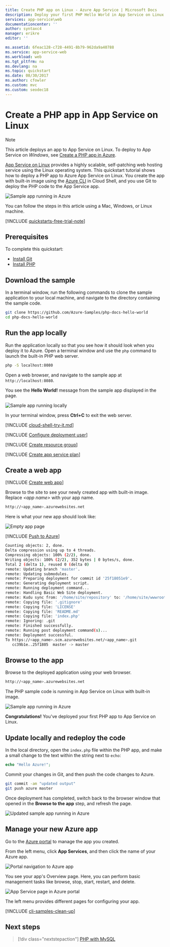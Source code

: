 ```yaml
---
title: Create PHP app on Linux - Azure App Service | Microsoft Docs
description: Deploy your first PHP Hello World in App Service on Linux in minutes.
services: app-service\web
documentationcenter: ''
author: syntaxc4
manager: erikre
editor: ''

ms.assetid: 6feac128-c728-4491-8b79-962da9a40788
ms.service: app-service-web
ms.workload: web
ms.tgt_pltfrm: na
ms.devlang: na
ms.topic: quickstart
ms.date: 08/30/2017
ms.author: cfowler
ms.custom: mvc
ms.custom: seodec18
---
```

# Create a PHP app in App Service on Linux

> [!NOTE]
> This article deploys an app to App Service on Linux. To deploy to App Service on _Windows_, see [Create a PHP app in Azure](../app-service-web-get-started-php.md).
>

[App Service on Linux](app-service-linux-intro.md) provides a highly scalable, self-patching web hosting service using the Linux operating system. This quickstart tutorial shows how to deploy a PHP app to Azure App Service on Linux. You create the app with built-in image using the [Azure CLI](https://docs.microsoft.com/cli/azure/get-started-with-azure-cli) in Cloud Shell, and you use Git to deploy the PHP code to the App Service app.

![Sample app running in Azure](media/quickstart-php/hello-world-in-browser.png)

You can follow the steps in this article using a Mac, Windows, or Linux machine.

[!INCLUDE [quickstarts-free-trial-note](../../../includes/quickstarts-free-trial-note.md)]

## Prerequisites

To complete this quickstart:

* <a href="https://git-scm.com/" target="_blank">Install Git</a>
* <a href="https://php.net" target="_blank">Install PHP</a>

## Download the sample

In a terminal window, run the following commands to clone the sample application to your local machine, and navigate to the directory containing the sample code.

```bash
git clone https://github.com/Azure-Samples/php-docs-hello-world
cd php-docs-hello-world
```

## Run the app locally

Run the application locally so that you see how it should look when you deploy it to Azure. Open a terminal window and use the `php` command to launch the built-in PHP web server.

```bash
php -S localhost:8080
```

Open a web browser, and navigate to the sample app at `http://localhost:8080`.

You see the **Hello World!** message from the sample app displayed in the page.

![Sample app running locally](media/quickstart-php/localhost-hello-world-in-browser.png)

In your terminal window, press **Ctrl+C** to exit the web server.

[!INCLUDE [cloud-shell-try-it.md](../../../includes/cloud-shell-try-it.md)]

[!INCLUDE [Configure deployment user](../../../includes/configure-deployment-user.md)]

[!INCLUDE [Create resource group](../../../includes/app-service-web-create-resource-group-linux.md)]

[!INCLUDE [Create app service plan](../../../includes/app-service-web-create-app-service-plan-linux.md)]

## Create a web app

[!INCLUDE [Create web app](../../../includes/app-service-web-create-web-app-php-linux-no-h.md)] 

Browse to the site to see your newly created app with built-in image. Replace _&lt;app name>_ with your app name.

```bash
http://<app_name>.azurewebsites.net
```

Here is what your new app should look like:

![Empty app page](media/quickstart-php/app-service-web-service-created.png)

[!INCLUDE [Push to Azure](../../../includes/app-service-web-git-push-to-azure.md)] 

```bash
Counting objects: 2, done.
Delta compression using up to 4 threads.
Compressing objects: 100% (2/2), done.
Writing objects: 100% (2/2), 352 bytes | 0 bytes/s, done.
Total 2 (delta 1), reused 0 (delta 0)
remote: Updating branch 'master'.
remote: Updating submodules.
remote: Preparing deployment for commit id '25f18051e9'.
remote: Generating deployment script.
remote: Running deployment command...
remote: Handling Basic Web Site deployment.
remote: Kudu sync from: '/home/site/repository' to: '/home/site/wwwroot'
remote: Copying file: '.gitignore'
remote: Copying file: 'LICENSE'
remote: Copying file: 'README.md'
remote: Copying file: 'index.php'
remote: Ignoring: .git
remote: Finished successfully.
remote: Running post deployment command(s)...
remote: Deployment successful.
To https://<app_name>.scm.azurewebsites.net/<app_name>.git
   cc39b1e..25f1805  master -> master
```

## Browse to the app

Browse to the deployed application using your web browser.

```bash
http://<app_name>.azurewebsites.net
```

The PHP sample code is running in App Service on Linux with built-in image.

![Sample app running in Azure](media/quickstart-php/hello-world-in-browser.png)

**Congratulations!** You've deployed your first PHP app to App Service on Linux.

## Update locally and redeploy the code

In the local directory, open the `index.php` file within the PHP app, and make a small change to the text within the string next to `echo`:

```php
echo "Hello Azure!";
```

Commit your changes in Git, and then push the code changes to Azure.

```bash
git commit -am "updated output"
git push azure master
```

Once deployment has completed, switch back to the browser window that opened in the **Browse to the app** step, and refresh the page.

![Updated sample app running in Azure](media/quickstart-php/hello-azure-in-browser.png)

## Manage your new Azure app

Go to the <a href="https://portal.azure.com" target="_blank">Azure portal</a> to manage the app you created.

From the left menu, click **App Services**, and then click the name of your Azure app.

![Portal navigation to Azure app](./media/quickstart-php/php-docs-hello-world-app-service-list.png)

You see your app's Overview page. Here, you can perform basic management tasks like browse, stop, start, restart, and delete.

![App Service page in Azure portal](media/quickstart-php/php-docs-hello-world-app-service-detail.png)

The left menu provides different pages for configuring your app. 

[!INCLUDE [cli-samples-clean-up](../../../includes/cli-samples-clean-up.md)]

## Next steps

> [!div class="nextstepaction"]
> [PHP with MySQL](tutorial-php-mysql-app.md)
